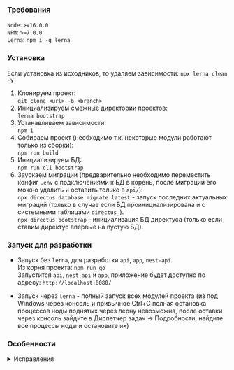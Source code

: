 ### Требования
`Node`: `>=16.0.0`  
`NPM`: `>=7.0.0`  
`Lerna`: `npm i -g lerna`  

### Установка
Если установка из исходников, то удаляем зависимости: `npx lerna clean -y`  
1. Клонируем проект:  
    `git clone <url> -b <branch>`  
2. Инициализируем смежные директории проектов:  
    `lerna bootstrap`  
3. Устанавливаем зависимости:  
    `npm i`  
4. Собираем проект (необходимо т.к. некоторые модули работают только из сборки):  
    `npm run build`  
5. Инициализируем БД:  
    `npm run cli bootstrap`  
6. Заускаем миграции (предварительно необходимо переместить конфиг `.env` с подключениями к БД в корень, после миграций его можно удалить и оставить только в `api/`):  
    `npx directus database migrate:latest` - запуск последних актуальных миграций (только в случае если БД проинициализирована и с системными таблицами `directus_`).  
    `npx directus bootstrap` - инициализация БД директуса (только если ставим директус впервые на пустую БД).  


### Запуск для разработки
- Запуск без `lerna`, для разработки `api`, `app`, `nest-api`.  
Из корня проекта: `npm run go`  
Запустится `api`, `nest-api` и `app`, приложение будет доступно по адресу: `http://localhost:8080/`  

- Запуск через `lerna` - полный запуск всех модулей проекта (из под Windows через консоль и привычное Ctrl+C полная остановка процессов ноды поднятых через лерну невозможна, после оставки через консоль зайдите в Диспетчер задач -> Подробности, найдите все процессы ноды и остановите их)  

### Особенности
<details>
<summary> Исправления </summary>

1. Раздел `packages/schema`, который отвечает, в том числе, за идентификацию коллекций не только из схемы `public` в версии `9.8.0` (и даже в еще более ранней версии) перестал ожидаемым образом работать. Изначально ожидалось, что модуль будет брать переменную среды `DB_SEARCH_PATH="array:public,ib,pim"` и считывать указанные схемы, но он этого не делает и возвращает пустой набор. Для корректной работы с модулем из версии `9.8.0` необходимо удалить данную переменную или оставить одну единственную схему `public`, но тогда все остальные коллекции в схемах, помимо `public`, перестанут распознаваться как коллекции.  
Поэтому модуль `packages/schema` в версии `9.8.0` был заменен на такой же модуль из версии `9.0.0` (с некоторыми доработками) где подобных проблем не наблюдалось.  

2. В проект интегрирован UI Framework `Quasar`, который своими классами перебивает некоторые базовые классы проекта, поэтому был создан override классов для quasar. Расположение: `app/src/styles/quasar/override`. Для 2-й версии `Quasar` необходим `"sass": "1.32.11"` (в случае ошибок sass после обновления версии директуса необходимо понизить версию sass до указанной).  

3. В новых версиях `Directus` добавился редирект на `/admin/`, поэтому пришлось его убрать и добавить привычный `/api/` ко всем запросам обращения.  
Были затронуты:  
    - `app/vite.config.js` - изменено проксирование на `api`;  
    - `app/src/api.ts` - добавлен префикс `api/` в инстанс `axios`;  
    - `api/src/app.ts` - добавлен префикс `/api/` во всем `app.use('/api/url')`;  
    - `app/src/router.ts` - удален префикс `admin` в `history: createWebHistory(getRootPath())`;  
    - `app/src/utils/get-root-path.ts` - `return '/'`;  
    - `app/src/utils/get-root-path.ts` - добавлениа функция `getAssetsPath()`, которая возвращает путь до статики с препиской `api/` и найдены во всем проекте все обращения по пути `getRootPath() + assets/` и заенены на `getAssetsPath()`;  

</details>
